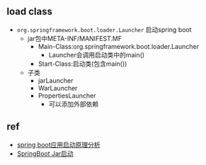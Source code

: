 


## load class
+ `org.springframework.boot.loader.Launcher` 启动spring boot
    + jar包中META-INF/MANIFEST.MF
        + Main-Class:org.springframework.boot.loader.Launcher
            - Launcher会调用启动类中的main()
        + Start-Class:启动类(包含main())
    + 子类
        - jarLauncher
        - WarLauncher
        - PropertiesLauncher
            + 可以添加外部依赖

## ref
+ [spring boot应用启动原理分析](https://blog.csdn.net/hengyunabc/article/details/50120001)
+ [SpringBoot Jar启动](https://blog.csdn.net/BryantLmm/article/details/86305047)